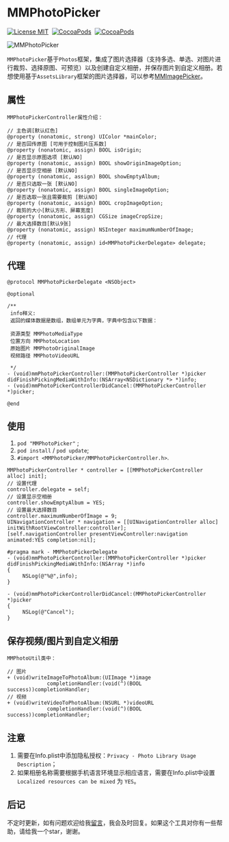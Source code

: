 # MMPhotoPicker

[![License MIT](https://img.shields.io/badge/license-MIT-green.svg?style=flat)](https://raw.githubusercontent.com/CheeryLau/MMPhotoPicker/master/LICENSE)&nbsp;
[![CocoaPods](http://img.shields.io/cocoapods/v/MMPhotoPicker.svg?style=flat)](http://cocoapods.org/pods/MMPhotoPicker)&nbsp;
[![CocoaPods](http://img.shields.io/cocoapods/p/MMPhotoPicker.svg?style=flat)](http://cocoapods.org/pods/MMPhotoPicker)&nbsp;

![MMPhotoPicker](Screenshot.png)


`MMPhotoPicker`基于`Photos`框架，集成了图片选择器（支持多选、单选、对图片进行裁剪、选择原图、可预览）以及创建自定义相册，并保存图片到自定义相册。若想使用基于`AssetsLibrary`框架的图片选择器，可以参考[MMImagePicker](https://github.com/CheeryLau/MMImagePicker)。


## 属性

```objc
MMPhotoPickerController属性介绍：
   
// 主色调[默认红色]
@property (nonatomic, strong) UIColor *mainColor;
// 是否回传原图 [可用于控制图片压系数]
@property (nonatomic, assign) BOOL isOrigin;
// 是否显示原图选项 [默认NO]
@property (nonatomic, assign) BOOL showOriginImageOption;
// 是否显示空相册 [默认NO]
@property (nonatomic, assign) BOOL showEmptyAlbum;
// 是否只选取一张 [默认NO]
@property (nonatomic, assign) BOOL singleImageOption;
// 是否选取一张且需要裁剪 [默认NO]
@property (nonatomic, assign) BOOL cropImageOption;
// 裁剪的大小[默认方形、屏幕宽度]
@property (nonatomic, assign) CGSize imageCropSize;
// 最大选择数目[默认9张]
@property (nonatomic, assign) NSInteger maximumNumberOfImage;
// 代理
@property (nonatomic, assign) id<MMPhotoPickerDelegate> delegate;
```

## 代理

```objc
@protocol MMPhotoPickerDelegate <NSObject>

@optional

/**
 info释义:
 返回的媒体数据是数组，数组单元为字典，字典中包含以下数据：

 资源类型 MMPhotoMediaType
 位置方向 MMPhotoLocation
 原始图片 MMPhotoOriginalImage
 视频路径 MMPhotoVideoURL

 */
- (void)mmPhotoPickerController:(MMPhotoPickerController *)picker didFinishPickingMediaWithInfo:(NSArray<NSDictionary *> *)info;
- (void)mmPhotoPickerControllerDidCancel:(MMPhotoPickerController *)picker;

@end

```
  
## 使用

1. `pod "MMPhotoPicker"` ;
2. `pod install` / `pod update`;
3. `#import <MMPhotoPicker/MMPhotoPickerController.h>`.

```objc
MMPhotoPickerController * controller = [[MMPhotoPickerController alloc] init];
// 设置代理
controller.delegate = self;
// 设置显示空相册
controller.showEmptyAlbum = YES;
// 设置最大选择数目
controller.maximumNumberOfImage = 9;
UINavigationController * navigation = [[UINavigationController alloc] initWithRootViewController:controller];
[self.navigationController presentViewController:navigation animated:YES completion:nil];
```

```objc
#pragma mark - MMPhotoPickerDelegate
- (void)mmPhotoPickerController:(MMPhotoPickerController *)picker didFinishPickingMediaWithInfo:(NSArray *)info
{
     NSLog(@"%@",info);
}

- (void)mmPhotoPickerControllerDidCancel:(MMPhotoPickerController *)picker
{
     NSLog(@"Cancel");
}
```

## 保存视频/图片到自定义相册

```objc
MMPhotoUtil类中：

// 图片
+ (void)writeImageToPhotoAlbum:(UIImage *)image
             completionHandler:(void(^)(BOOL success))completionHandler;
// 视频
+ (void)writeVideoToPhotoAlbum:(NSURL *)videoURL
             completionHandler:(void(^)(BOOL success))completionHandler;
```

## 注意

1. 需要在Info.plist中添加隐私授权：`Privacy - Photo Library Usage Description`；
2. 如果相册名称需要根据手机语言环境显示相应语言，需要在Info.plist中设置`Localized resources can be mixed` 为 `YES`。

## 后记

不定时更新，如有问题欢迎给我[留言](https://github.com/CheeryLau/MMPhotoPicker/issues)，我会及时回复。如果这个工具对你有一些帮助，请给我一个star，谢谢。



